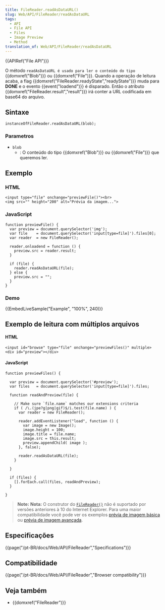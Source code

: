 ```yaml
---
title: FileReader.readAsDataURL()
slug: Web/API/FileReader/readAsDataURL
tags:
  - API
  - File API
  - Files
  - Image Preview
  - Method
translation_of: Web/API/FileReader/readAsDataURL
---
```

{{APIRef("File API")}}

O método `readAsDataURL é usado para ler o conteúdo do tipo `{{domxref("Blob")}} ou {{domxref("File")}}.
Quando a operação de leitura acaba, a flag {{domxref("FileReader.readyState","readyState")}} muda para **DONE** e o evento {{event("loadend")}} é disparado.
Então o atributo {{domxref("FileReader.result","result")}} irá conter a URL codificada em base64 do arquivo.

## Sintaxe

    instanceOfFileReader.readAsDataURL(blob);

### Parametros

- `blob`
  - : O conteúdo do tipo {{domxref("Blob")}} ou {{domxref("File")}} que queremos ler.

## Exemplo

### HTML

    <input type="file" onchange="previewFile()"><br>
    <img src="" height="200" alt="Prévia da imagem...">

### JavaScript

    function previewFile() {
      var preview = document.querySelector('img');
      var file    = document.querySelector('input[type=file]').files[0];
      var reader  = new FileReader();

      reader.onloadend = function () {
        preview.src = reader.result;
      }

      if (file) {
        reader.readAsDataURL(file);
      } else {
        preview.src = "";
      }
    }

### Demo

{{EmbedLiveSample("Example", "100%", 240)}}

## Exemplo de leitura com múltiplos arquivos

#### HTML

    <input id="browse" type="file" onchange="previewFiles()" multiple>
    <div id="preview"></div>

#### JavaScript

    function previewFiles() {

      var preview = document.querySelector('#preview');
      var files   = document.querySelector('input[type=file]').files;

      function readAndPreview(file) {

        // Make sure `file.name` matches our extensions criteria
        if ( /\.(jpe?g|png|gif)$/i.test(file.name) ) {
          var reader = new FileReader();

          reader.addEventListener("load", function () {
            var image = new Image();
            image.height = 100;
            image.title = file.name;
            image.src = this.result;
            preview.appendChild( image );
          }, false);

          reader.readAsDataURL(file);
        }

      }

      if (files) {
        [].forEach.call(files, readAndPreview);
      }

    }

> **Note:** **Nota:** O construtor do [`FileReader()`](/pt-BR/docs/Web/API/FileReader) não é suportado por versões anteriores à 10 do Internet Explorer. Para uma maior compatibilidade você pode ver os exemplos [prévia de imagem básica](https://mdn.mozillademos.org/files/3699/crossbrowser_image_preview.html "crossbrowser_image_preview.html") ou [prévia de imagem avançada](https://mdn.mozillademos.org/files/3698/image_upload_preview.html).

## Especificações

{{page("/pt-BR/docs/Web/API/FileReader","Specifications")}}

## Compatibilidade

{{page("/pt-BR/docs/Web/API/FileReader","Browser compatibility")}}

## Veja também

- {{domxref("FileReader")}}
